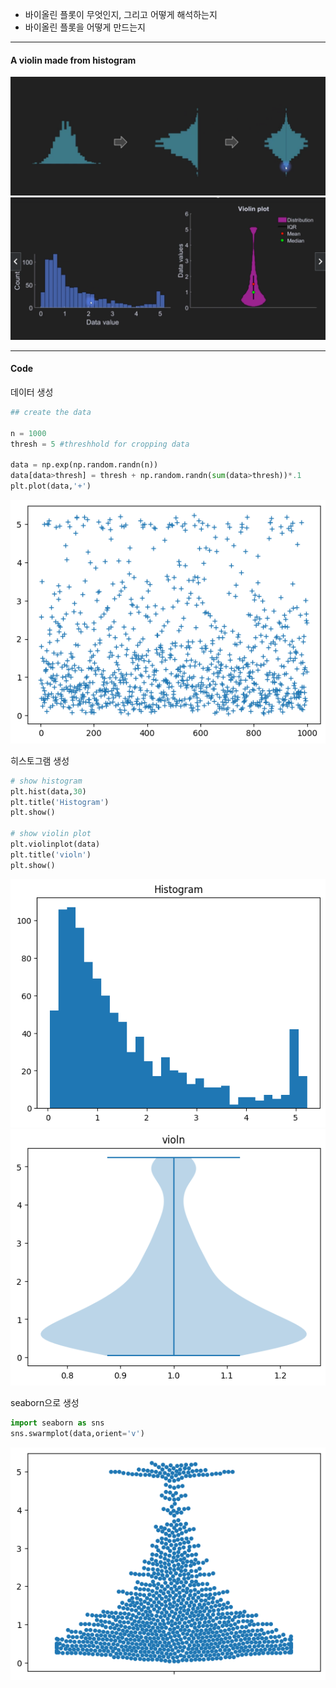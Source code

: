 - 바이올린 플롯이 무엇인지, 그리고 어떻게 해석하는지
- 바이올린 플롯을 어떻게 만드는지

---
#### A violin made from histogram
![55.violin_plots](../pic/6.descriptive%20statistics/55.violin_plots.png)
![55.violin_plots2](../pic/6.descriptive%20statistics/55.violin_plots2.png)

----
#### Code
데이터 생성
```python
## create the data

n = 1000
thresh = 5 #threshhold for cropping data

data = np.exp(np.random.randn(n))
data[data>thresh] = thresh + np.random.randn(sum(data>thresh))*.1
plt.plot(data,'+')
```
![55.gen_data](../pic/6.descriptive%20statistics/55.gen_data.png)

히스토그램 생성
```python
# show histogram
plt.hist(data,30)
plt.title('Histogram')
plt.show()

# show violin plot
plt.violinplot(data)
plt.title('violn')
plt.show()
```
![55.histogram](../pic/6.descriptive%20statistics/55.histogram.png)
![55.violin_graph](../pic/6.descriptive%20statistics/55.violin_graph.png)

seaborn으로 생성
```python
import seaborn as sns
sns.swarmplot(data,orient='v')
```
![55.swarm_plot](../pic/6.descriptive%20statistics/55.swarm_plot.png)

